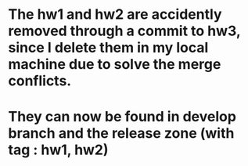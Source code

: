 # The hw1 and hw2 are accidently removed through a commit to hw3, since I delete them in my local machine due to solve the merge conflicts. 
# They can now be found in develop branch and the release zone (with tag : hw1, hw2)
